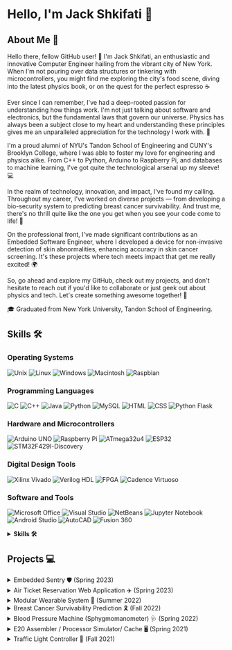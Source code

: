 # Hello, I'm Jack Shkifati 👋

## About Me 🚀

Hello there, fellow GitHub user! 🙌 I'm Jack Shkifati, an enthusiastic and innovative Computer Engineer hailing from the vibrant city of New York. When I'm not pouring over data structures or tinkering with microcontrollers, you might find me exploring the city's food scene, diving into the latest physics book, or on the quest for the perfect espresso ☕

Ever since I can remember, I've had a deep-rooted passion for understanding how things work. I'm not just talking about software and electronics, but the fundamental laws that govern our universe. Physics has always been a subject close to my heart and understanding these principles gives me an unparalleled appreciation for the technology I work with. 🌌

I'm a proud alumni of NYU's Tandon School of Engineering and CUNY's Brooklyn College, where I was able to foster my love for engineering and physics alike. From C++ to Python, Arduino to Raspberry Pi, and databases to machine learning, I've got quite the technological arsenal up my sleeve! 💻

In the realm of technology, innovation, and impact, I've found my calling. Throughout my career, I've worked on diverse projects — from developing a bio-security system to predicting breast cancer survivability. And trust me, there's no thrill quite like the one you get when you see your code come to life! 🎯

On the professional front, I've made significant contributions as an Embedded Software Engineer, where I developed a device for non-invasive detection of skin abnormalities, enhancing accuracy in skin cancer screening. It's these projects where tech meets impact that get me really excited! 🌍

So, go ahead and explore my GitHub, check out my projects, and don't hesitate to reach out if you'd like to collaborate or just geek out about physics and tech. Let's create something awesome together! 👋

🎓 Graduated from New York University, Tandon School of Engineering.


## Skills 🛠

### Operating Systems

![Unix](https://img.shields.io/badge/-Unix-black?style=flat-square&logo=linux)
![Linux](https://img.shields.io/badge/-Linux-black?style=flat-square&logo=linux)
![Windows](https://img.shields.io/badge/-Windows-black?style=flat-square&logo=windows)
![Macintosh](https://img.shields.io/badge/-Macintosh-black?style=flat-square&logo=apple)
![Raspbian](https://img.shields.io/badge/-Raspbian-black?style=flat-square&logo=raspberry-pi)

### Programming Languages

![C](https://img.shields.io/badge/-C-black?style=flat-square&logo=c)
![C++](https://img.shields.io/badge/-C++-black?style=flat-square&logo=c%2B%2B)
![Java](https://img.shields.io/badge/-Java-black?style=flat-square&logo=java)
![Python](https://img.shields.io/badge/-Python-black?style=flat-square&logo=python)
![MySQL](https://img.shields.io/badge/-MySQL-black?style=flat-square&logo=mysql)
![HTML](https://img.shields.io/badge/-HTML-black?style=flat-square&logo=html5)
![CSS](https://img.shields.io/badge/-CSS-black?style=flat-square&logo=css3)
![Python Flask](https://img.shields.io/badge/-Python_Flask-black?style=flat-square&logo=flask)

### Hardware and Microcontrollers

![Arduino UNO](https://img.shields.io/badge/-Arduino_UNO-black?style=flat-square&logo=arduino)
![Raspberry Pi](https://img.shields.io/badge/-Raspberry_Pi-black?style=flat-square&logo=raspberry-pi)
![ATmega32u4](https://img.shields.io/badge/-ATmega32u4-black?style=flat-square&logo=arduino)
![ESP32](https://img.shields.io/badge/-ESP32-black?style=flat-square&logo=espressif)
![STM32F429I-Discovery](https://img.shields.io/badge/-STM32F429I_Discovery-black?style=flat-square&logo=STMicroelectronics)

### Digital Design Tools

![Xilinx Vivado](https://img.shields.io/badge/-Xilinx_Vivado-black?style=flat-square&logo=xilinx)
![Verilog HDL](https://img.shields.io/badge/-Verilog_HDL-black?style=flat-square&logo=verilog)
![FPGA](https://img.shields.io/badge/-FPGA-black?style=flat-square&logo=altera)
![Cadence Virtuoso](https://img.shields.io/badge/-Cadence_Virtuoso-black?style=flat-square&logo=cadence-design-systems)

### Software and Tools

![Microsoft Office](https://img.shields.io/badge/-Microsoft_Office-black?style=flat-square&logo=microsoft-office)
![Visual Studio](https://img.shields.io/badge/-Visual_Studio-black?style=flat-square&logo=visual-studio)
![NetBeans](https://img.shields.io/badge/-NetBeans-black?style=flat-square&logo=apache-netbeans-ide)
![Jupyter Notebook](https://img.shields.io/badge/-Jupyter_Notebook-black?style=flat-square&logo=jupyter)
![Android Studio](https://img.shields.io/badge/-Android_Studio-black?style=flat-square&logo=android-studio)
![AutoCAD](https://img.shields.io/badge/-AutoCAD-black?style=flat-square&logo=autodesk)
![Fusion 360](https://img.shields.io/badge/-Fusion_360-black?style=flat-square&logo=autodesk)

<details>
  <summary><strong>Skills 🛠</strong></summary>
  <br>
  <div style="overflow-x: scroll;">
    <div style="display: flex;">
      <img src="https://img.shields.io/badge/-Unix-black?style=flat-square&logo=linux" alt="Unix" width="100" style="margin-right: 10px;">
      <img src="https://img.shields.io/badge/-Linux-black?style=flat-square&logo=linux" alt="Linux" width="100" style="margin-right: 10px;">
      <img src="https://img.shields.io/badge/-Windows-black?style=flat-square&logo=windows" alt="Windows" width="100" style="margin-right: 10px;">
      <img src="https://img.shields.io/badge/-Macintosh-black?style=flat-square&logo=apple" alt="Macintosh" width="100" style="margin-right: 10px;">
      <img src="https://img.shields.io/badge/-Raspbian-black?style=flat-square&logo=raspberry-pi" alt="Raspbian" width="100" style="margin-right: 10px;">
      <img src="https://img.shields.io/badge/-C-black?style=flat-square&logo=c" alt="C" width="100" style="margin-right: 10px;">
      <img src="https://img.shields.io/badge/-C++-black?style=flat-square&logo=c%2B%2B" alt="C++" width="100" style="margin-right: 10px;">
      <img src="https://img.shields.io/badge/-Java-black?style=flat-square&logo=java" alt="Java" width="100" style="margin-right: 10px;">
      <img src="https://img.shields.io/badge/-Python-black?style=flat-square&logo=python" alt="Python" width="100" style="margin-right: 10px;">
      <img src="https://img.shields.io/badge/-MySQL-black?style=flat-square&logo=mysql" alt="MySQL" width="100" style="margin-right: 10px;">
      <img src="https://img.shields.io/badge/-HTML-black?style=flat-square&logo=html5" alt="HTML" width="100" style="margin-right: 10px;">
      <img src="https://img.shields.io/badge/-CSS-black?style=flat-square&logo=css3" alt="CSS" width="100" style="margin-right: 10px;">
      <img src="https://img.shields.io/badge/-Python_Flask-black?style=flat-square&logo=flask" alt="Python Flask" width="100" style="margin-right: 10px;">
      <img src="https://img.shields.io/badge/-Arduino_UNO-black?style=flat-square&logo=arduino" alt="Arduino UNO" width="100" style="margin-right: 10px;">
      <img src="https://img.shields.io/badge/-Raspberry_Pi-black?style=flat-square&logo=raspberry-pi" alt="Raspberry Pi" width="100" style="margin-right: 10px;">
      <img src="https://img.shields.io/badge/-ATmega32u4-black?style=flat-square&logo=arduino" alt="ATmega32u4" width="100" style="margin-right: 10px;">
      <img src="https://img.shields.io/badge/-ESP32-black?style=flat-square&logo=espressif" alt="ESP32" width="100" style="margin-right: 10px;">
      <img src="https://img.shields.io/badge/-STM32F429I_Discovery-black?style=flat-square&logo=STMicroelectronics" alt="STM32F429I-Discovery" width="100" style="margin-right: 10px;">
      <img src="https://img.shields.io/badge/-Xilinx_Vivado-black?style=flat-square&logo=xilinx" alt="Xilinx Vivado" width="100" style="margin-right: 10px;">
      <img src="https://img.shields.io/badge/-Verilog_HDL-black?style=flat-square&logo=verilog" alt="Verilog HDL" width="100" style="margin-right: 10px;">
      <img src="https://img.shields.io/badge/-FPGA-black?style=flat-square&logo=altera" alt="FPGA" width="100" style="margin-right: 10px;">
      <img src="https://img.shields.io/badge/-Cadence_Virtuoso-black?style=flat-square&logo=cadence-design-systems" alt="Cadence Virtuoso" width="100" style="margin-right: 10px;">
      <img src="https://img.shields.io/badge/-Microsoft_Office-black?style=flat-square&logo=microsoft-office" alt="Microsoft Office" width="100" style="margin-right: 10px;">
      <img src="https://img.shields.io/badge/-Visual_Studio-black?style=flat-square&logo=visual-studio" alt="Visual Studio" width="100" style="margin-right: 10px;">
      <img src="https://img.shields.io/badge/-NetBeans-black?style=flat-square&logo=apache-netbeans-ide" alt="NetBeans" width="100" style="margin-right: 10px;">
      <img src="https://img.shields.io/badge/-Jupyter_Notebook-black?style=flat-square&logo=jupyter" alt="Jupyter Notebook" width="100" style="margin-right: 10px;">
      <img src="https://img.shields.io/badge/-Android_Studio-black?style=flat-square&logo=android-studio" alt="Android Studio" width="100" style="margin-right: 10px;">
      <img src="https://img.shields.io/badge/-AutoCAD-black?style=flat-square&logo=autodesk" alt="AutoCAD" width="100" style="margin-right: 10px;">
      <img src="https://img.shields.io/badge/-Fusion_360-black?style=flat-square&logo=autodesk" alt="Fusion 360" width="100" style="margin-right: 10px;">
    </div>
  </div>
</details>




## Projects 💻

<details>
  <summary>Embedded Sentry 🛡️ (Spring 2023)</summary>
  <p>
  
  - Developed a bio-security system using an STM32F429I-Discovery microcontroller and Mbed OS, leveraging an on-board gyroscope to record a unique hand movement sequence, creating a bio-based authentication method.
  - 🔧 ![STM32F429I-Discovery](https://img.shields.io/badge/-STM32F429I_Discovery-black?style=flat-square&logo=STMicroelectronics)
  - 🔧 ![Mbed](https://img.shields.io/badge/-Mbed-black?style=flat-square&logo=Arm)
    
  </p>
</details>

<details>
  <summary>Air Ticket Reservation Web Application ✈️ (Spring 2023)</summary>
  <p>
  
  - Designed and developed a dual-interface Online Air Ticket Reservation System for both Customers and Airline Staff using Python Flask, MySQL, and HTML, enabling an efficient reservation process.
  - 🔧 ![HTML](https://img.shields.io/badge/-HTML-black?style=flat-square&logo=html5)
  - 🔧 ![CSS](https://img.shields.io/badge/-CSS-black?style=flat-square&logo=css3)
  - 🔧 ![Python Flask](https://img.shields.io/badge/-Python_Flask-black?style=flat-square&logo=flask)
  - 🔧 ![MySQL](https://img.shields.io/badge/-MySQL-black?style=flat-square&logo=mysql)
    
  </p>
</details>

<details>
 <summary>Modular Wearable System 🦾 (Summer 2022)</summary>
  <p>
  
  - Collaborated with a team to create a wearable device using non-invasive muscle signal decoding to aid individuals with physical or neurological impairments, enhancing wireless transmission via UDP and IoT integration.
  - 🔧 ![ESP32](https://img.shields.io/badge/-ESP32-black?style=flat-square&logo=espressif)
  - 🔧 ![Arduino](https://img.shields.io/badge/-Arduino-black?style=flat-square&logo=arduino)
    
  </p>
</details>

<details>
  <summary>Breast Cancer Survivability Prediction 🎗️ (Fall 2022)</summary>
  <p>
  
  - Conducted a machine learning project using various techniques to predict survivability of women with breast cancer at certain progression stages, employing methods such as SMOTE to balance the dataset and feature transformations to increase model accuracy.
  - 🔧 ![Python](https://img.shields.io/badge/-Python-black?style=flat-square&logo=python)
  - 🔧 ![Jupyter Notebook](https://img.shields.io/badge/-Jupyter_Notebook-black?style=flat-square&logo=jupyter)
    
  </p>
</details>

<details>
  <summary>Blood Pressure Machine (Sphygmomanometer) 🩺 (Spring 2022)</summary>
  <p>
  
  - Produced a blood pressure measuring device by connecting a Honeywell pressure sensor to an Adafruit Circuit Playground Classic       microcontroller, applying communication protocol I2C to interface with the sensor through GPIO pins.
  - 🔧 ![ATmega32U4](https://img.shields.io/badge/-ATmega32u4-black?style=flat-square&logo=arduino)
    
  </p>
</details>

<details>
<summary>E20 Assembler / Processor Simulator/ Cache 🖥️ (Spring 2021)</summary>
  <p>
  
  - Worked on a project involving E20, a CPU with a 16-bit program counter and seven read and write registers. Developed a C++ program to read assembly language and convert instructions into machine code, and designed a two-cache simulator to improve cache hits.
  - 🔧 ![C++](https://img.shields.io/badge/-C++-black?style=flat-square&logo=c%2B%2B)
    
  </p>
</details>

<details>
  <summary>Traffic Light Controller 🚦 (Fall 2021)</summary>
  <p>
  
  - Implemented a traffic control system regulating traffic lights at a street intersection using digital design tools and CAD tools such as Xilinx to form hardware, and reconfigurable chips.
  - 🔧 ![FPGA](https://img.shields.io/badge/-FPGA-black?style=flat-square&logo=altera)
  - 🔧 ![Xilinx Vivado](https://img.shields.io/badge/-Xilinx_Vivado-black?style=flat-square&logo=xilinx)
    
  </p>
</details>





